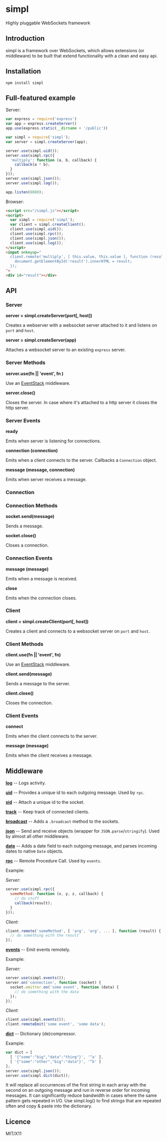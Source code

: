 # simpl

Highly pluggable WebSockets framework

## Introduction

simpl is a framework over WebSockets, which allows extensions (or middleware)
to be built that extend functionality with a clean and easy api.

## Installation

`npm install simpl`

## Full-featured example

Server:

```javascript
var express = require('express')
var app = express.createServer()
app.use(express.static(__dirname + '/public'))

var simpl = require('simpl');
var server = simpl.createServer(app);

server.use(simpl.uid());
server.use(simpl.rpc({
  'multiply': function (a, b, callback) {
    callback(a * b);
  }
}));
server.use(simpl.json());
server.use(simpl.log());

app.listen(8080);
```

Browser:

```html
<script src="/simpl.js"></script>
<script>
  var simpl = require('simpl');
  var client = simpl.createClient();
  client.use(simpl.uid());
  client.use(simpl.rpc());
  client.use(simpl.json());
  client.use(simpl.log());
</script>
<input onkeyup="
  client.remote('multiply', [ this.value, this.value ], function (result) { 
    document.getElementById('result').innerHTML = result;
  });
">
<div id="result"></div>
```


## API


### Server


**server = simpl.createServer(port[, host])**

Creates a webserver with a websocket server attached to it and listens on `port`
and `host`.

**server = simpl.createServer(app)**

Attaches a websocket server to an existing `express` server.



### Server Methods

**server.use(fn || 'event', fn )**

Use an [EventStack](https://github.com/stagas/eventstack) middleware.

**server.close()**

Closes the server. In case where it's attached to a http server it closes the
http server.



### Server Events


**ready**

Emits when server is listening for connections.

**connection (connection)**

Emits when a client connects to the server. Callbacks a `Connection` object.

**message (message, connection)**

Emits when server receives a message.




### Connection


### Connection Methods


**socket.send(message)**

Sends a message.

**socket.close()**

Closes a connection.



### Connection Events


**message (message)**

Emits when a message is received.

**close**

Emits when the connection closes.




### Client


**client = simpl.createClient(port[, host])**

Creates a client and connects to a websocket server on `port` and `host`.



### Client Methods

**client.use(fn || 'event', fn)**

Use an [EventStack](https://github.com/stagas/eventstack) middleware.

**client.send(message)**

Sends a message to the server.

**client.close()**

Closes the connection.



### Client Events


**connect**

Emits when the client connects to the server.

**message (message)**

Emits when the client receives a message.


## Middleware

**[log](https://github.com/stagas/simpl/blob/master/lib/middleware/log.js)** -- Logs activity.

**[uid](https://github.com/stagas/simpl/blob/master/lib/middleware/uid.js)** -- Provides a unique id to each outgoing message. Used by `rpc`.

**[sid](https://github.com/stagas/simpl/blob/master/lib/middleware/sid.js)** -- Attach a unique id to the socket.

**[track](https://github.com/stagas/simpl/blob/master/lib/middleware/track.js)** -- Keep track of connected clients.

**[broadcast](https://github.com/stagas/simpl/blob/master/lib/middleware/broadcast.js)** -- Adds a `.broadcast` method to the sockets.

**[json](https://github.com/stagas/simpl/blob/master/lib/middleware/json.js)** -- Send and receive objects (wrapper for `JSON.parse`/`stringify`). Used by almost all other middleware.

**[date](https://github.com/stagas/simpl/blob/master/lib/middleware/date.js)** -- Adds a date field to each outgoing message, and parses incoming dates to native `Date` objects.

**[rpc](https://github.com/stagas/simpl/blob/master/lib/middleware/rpc.js)** -- Remote Procedure Call. Used by `events`.

Example:
  
_Server:_

```javascript
server.use(simpl.rpc({
  someMethod: function (x, y, z, callback) {
    // do stuff
    callback(result);
  }
}));
```

_Client:_

```javascript
client.remote('someMethod', [ 'arg', 'arg', ... ], function (result) {
  // do something with the result
});
```

**[events](https://github.com/stagas/simpl/blob/master/lib/middleware/events.js)** -- Emit events remotely.

Example:

_Server:_

```javascript
server.use(simpl.events());
server.on('connection', function (socket) {
  socket.emitter.on('some event', function (data) {
    // do something with the data
  });
});
```

_Client:_

```javascript
client.use(simpl.events());
client.remoteEmit('some event', 'some data');
```

**[dict](https://github.com/stagas/simpl/blob/master/lib/middleware/dict.js)** -- Dictionary (de)compressor.

Example:

```javascript
var dict = [
  [ '{"some":"big","data":"thing"}', '^a' ],
  [ '{"some":"other","big":"data"}', '^b' ]
];
server.use(simpl.json());
server.use(simpl.dict(dict));
```
It will replace all occurrences of the first string in each array with the second on
an outgoing message and run in reverse order for incoming messages. It can significantly reduce
bandwidth in cases where the same pattern gets repeated in I/O. Use simpl.log() to find
strings that are repeated often and copy & paste into the dictionary.


## Licence

MIT/X11

